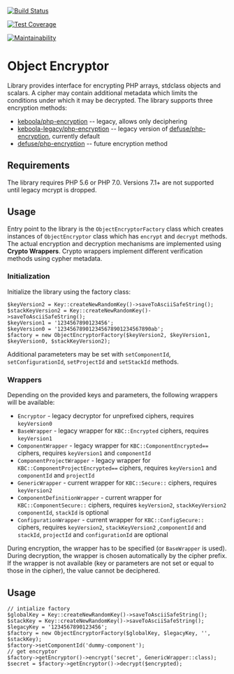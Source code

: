 [![Build Status](https://travis-ci.org/keboola/object-encryptor.svg?branch=master)](https://travis-ci.org/keboola/object-encryptor)

[![Test Coverage](https://api.codeclimate.com/v1/badges/a08caf5f9ff2116fd497/test_coverage)](https://codeclimate.com/github/keboola/object-encryptor/test_coverage)

[![Maintainability](https://api.codeclimate.com/v1/badges/a08caf5f9ff2116fd497/maintainability)](https://codeclimate.com/github/keboola/object-encryptor/maintainability)

# Object Encryptor
Library provides interface for encrypting PHP arrays, stdclass objects and scalars. A cipher may contain additional metadata
which limits the conditions under which it may be decrypted. The library supports three encryption methods:

- [keboola/php-encryption](https://github.com/keboola/php-encryption) -- legacy, allows only deciphering
- [keboola-legacy/php-encryption](https://github.com/keboola/legacy-php-encryption) -- legacy version of [defuse/php-encryption](https://github.com/defuse/php-encryption), currently default
- [defuse/php-encryption](https://github.com/defuse/php-encryption) -- future encryption method

## Requirements
The library requires PHP 5.6 or PHP 7.0. Versions 7.1+ are not supported until legacy mcrypt is dropped.

## Usage
Entry point to the library is the `ObjectEncryptorFactory` class which creates instances of `ObjectEncryptor` class which
has `encrypt` and `decrypt` methods. The actual encryption and decryption mechanisms are implemented using **Crypto Wrappers**.
Crypto wrappers implement different verification methods using cypher metadata.

### Initialization
Initialize the library using the factory class:

```
$keyVersion2 = Key::createNewRandomKey()->saveToAsciiSafeString();
$stackKeyVersion2 = Key::createNewRandomKey()->saveToAsciiSafeString();
$keyVersion1 = '1234567890123456';
$keyVersion0 = '123456789012345678901234567890ab';
$factory = new ObjectEncryptorFactory($keyVersion2, $keyVersion1, $keyVersion0, $stackKeyVersion2);
```

Additional parameteters may be set with `setComponentId`, `setConfigurationId`, `setProjectId` and `setStackId` methods.

### Wrappers
Depending on the provided keys and parameters, the following wrappers will be available:

- `Encryptor` - legacy decryptor for unprefixed ciphers, requires `keyVersion0` 
- `BaseWrapper` - legacy wrapper for `KBC::Encrypted` ciphers, requires `keyVersion1`
- `ComponentWrapper` - legacy wrapper for `KBC::ComponentEncrypted==` ciphers, requires `keyVersion1` and `componentId`
- `ComponentProjectWrapper` - legacy wrapper for `KBC::ComponentProjectEncrypted==` ciphers, requires `keyVersion1` and `componentId` and `projectId`
- `GenericWrapper` - current wrapper for `KBC::Secure::` ciphers, requires `keyVersion2`
- `ComponentDefinitionWrapper` - current wrapper for `KBC::ComponentSecure::` ciphers, requires `keyVersion2`, `stackKeyVersion2` `componentId`, `stackId` is optional
- `ConfigurationWrapper` - current wrapper for `KBC::ConfigSecure::` ciphers, requires `keyVersion2`, `stackKeyVersion2` ,`componentId` and `stackId`, `projectId` and `configurationId` are optional

During encryption, the wrapper has to be specified (or `BaseWrapper` is used). During decryption, the wrapper is chosen automatically by the 
cipher prefix. If the wrapper is not available (key or parameters are not set or equal to those in the cipher), the value cannot be deciphered.

## Usage

```
// intialize factory
$globalKey = Key::createNewRandomKey()->saveToAsciiSafeString();
$stackKey = Key::createNewRandomKey()->saveToAsciiSafeString();
$legacyKey = '1234567890123456';
$factory = new ObjectEncryptorFactory($globalKey, $legacyKey, '', $stackKey);
$factory->setComponentId('dummy-component');
// get encryptor
$factory->getEncryptor()->encrypt('secret', GenericWrapper::class);
$secret = $factory->getEncryptor()->decrypt($encrypted);
```

